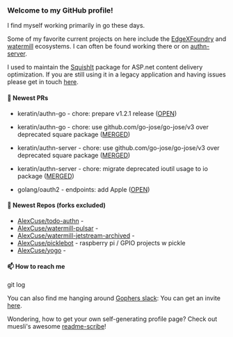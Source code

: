 ### Welcome to my GitHub profile!

I find myself working primarily in go these days.

Some of my favorite current projects on here include the [EdgeXFoundry](https://github.com/EdgeXFoundry) and [watermill](https://github.com/ThreeDotsLabs/watermill) ecosystems.  I can often be found working there or on [authn-server](https://github.com/keratin/authn-server).

I used to maintain the [SquishIt](https://nuget.org/packages/SquishIt) package for ASP.net content delivery optimization.  If you are still using it in a legacy application and having issues please get in touch [here](https://github.com/AlexCuse/SquishIt/issues).

#### 🔭 Newest PRs

- keratin/authn-go - chore: prepare v1.2.1 release ([OPEN](https://github.com/keratin/authn-go/pull/30))

- keratin/authn-go - chore: use github.com/go-jose/go-jose/v3 over deprecated square package ([MERGED](https://github.com/keratin/authn-go/pull/29))

- keratin/authn-server - chore: use github.com/go-jose/go-jose/v3 over deprecated square package ([MERGED](https://github.com/keratin/authn-server/pull/240))

- keratin/authn-server - chore: migrate deprecated ioutil usage to io package ([MERGED](https://github.com/keratin/authn-server/pull/238))

- golang/oauth2 - endpoints: add Apple ([OPEN](https://github.com/golang/oauth2/pull/695))


#### 🌱 Newest Repos (forks excluded)

- [AlexCuse/todo-authn](https://github.com/AlexCuse/todo-authn) - 
- [AlexCuse/watermill-pulsar](https://github.com/AlexCuse/watermill-pulsar) - 
- [AlexCuse/watermill-jetstream-archived](https://github.com/AlexCuse/watermill-jetstream-archived) - 
- [AlexCuse/picklebot](https://github.com/AlexCuse/picklebot) - raspberry pi / GPIO projects w pickle
- [AlexCuse/yogo](https://github.com/AlexCuse/yogo) - 

#### 📫 How to reach me

git log

You can also find me hanging around [Gophers slack](https://gophers.slack.com/): You can get an invite [here](https://gophersinvite.herokuapp.com/).


Wondering, how to get your own self-generating profile page? 
Check out muesli's awesome [readme-scribe](https://github.com/muesli/readme-scribe)!
